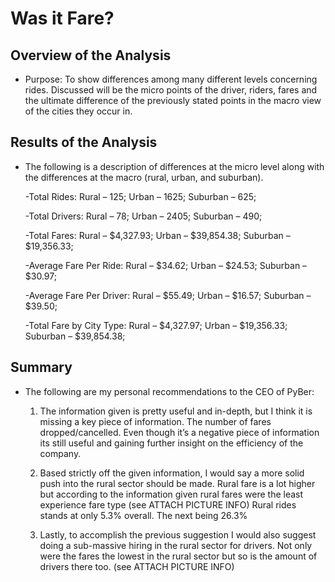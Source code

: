 # Was it Fare?

## Overview of the Analysis

-	Purpose: To show differences among many different levels concerning rides.  Discussed will be the micro points of the driver, riders, fares and the ultimate difference of the previously stated points in the macro view of the cities they occur in. 

## Results of the Analysis

-	The following is a description of differences at the micro level along with the differences at the macro (rural, urban, and suburban). 

    -Total Rides:
      	Rural – 125;
      	Urban – 1625;
      	Suburban – 625;

    -Total Drivers:
      	Rural – 78;
      	Urban – 2405;
      	Suburban – 490;

    -Total Fares:
        Rural – $4,327.93;
      	Urban – $39,854.38;
    	Suburban – $19,356.33;

    -Average Fare Per Ride:
      	Rural – $34.62;
      	Urban – $24.53;
      	Suburban – $30.97;

    -Average Fare Per Driver:
      	Rural – $55.49;
    	Urban – $16.57;
    	Suburban – $39.50;

    -Total Fare by City Type:
      	Rural – $4,327.97;
      	Urban – $19,356.33;
      	Suburban – $39,854.38;

## Summary

-	The following are my personal recommendations to the CEO of PyBer:	
    
    1.	The information given is pretty useful and in-depth, but I think it is missing a key piece of information.  The number of fares dropped/cancelled.  Even though it’s a           negative piece of information its still useful and gaining further insight on the efficiency of the company.  
    
    2.	Based strictly off the given information, I would say a more solid push into the rural sector should be made.  Rural fare is a lot higher but according to the                   information given rural fares were the least experience fare type (see ATTACH PICTURE INFO) Rural rides stands at only 5.3% overall. The next being 26.3%

    3.	Lastly, to accomplish the previous suggestion I would also suggest doing a sub-massive hiring in the rural sector for drivers.  Not only were the fares the lowest in the         rural sector but so is the amount of drivers there too. (see ATTACH PICTURE INFO)

